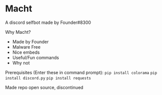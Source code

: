 # Macht
A discord selfbot made by Founder#8300

Why Macht?
* Made by Founder
* Malware Free
* Nice embeds
* Useful/Fun commands
* Why not

Prerequisites (Enter these in command prompt):
`pip install colorama`
`pip install discord.py`
`pip install requests`

Made repo open source, discontinued
